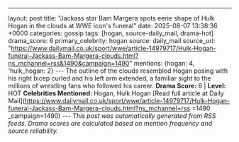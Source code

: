 ---
layout: post
title: "Jackass star Bam Margera spots eerie shape of Hulk Hogan in the clouds at WWE icon's funeral"
date: 2025-08-07 13:38:36 +0000
categories: gossip
tags: [hogan, source-daily_mail, drama-hot]
drama_score: 6
primary_celebrity: hogan
source: daily_mail
source_url: "https://www.dailymail.co.uk/sport/wwe/article-14979717/Hulk-Hogan-funeral-Jackass-Bam-Margera-clouds.html?ns_mchannel=rss&1490&campaign=1490"
mentions: {hogan: 4, 'hulk_hogan: 2} --- The outline of the clouds resembled Hogan posing with his right bicep curled and his left arm extended, a familiar sight to the millions of wrestling fans who followed his career. **Drama Score:** 6 | **Level:** HOT **Celebrities Mentioned:** Hogan, Hulk Hogan [Read full article at Daily Mail](https://www.dailymail.co.uk/sport/wwe/article-14979717/Hulk-Hogan-funeral-Jackass-Bam-Margera-clouds.html?ns_mchannel=rss =1490 _campaign=1490) --- *This post was automatically generated from RSS feeds. Drama scores are calculated based on mention frequency and source reliability.*